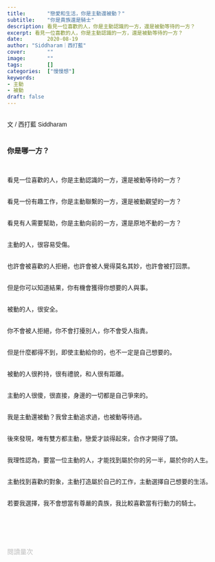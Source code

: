 ```yaml
---
title:       "戀愛和生活，你是主動還被動？"
subtitle:    "你是貴族還是騎士"
description: 看見一位喜歡的人，你是主動認識的一方，還是被動等待的一方？
excerpt: 看見一位喜歡的人，你是主動認識的一方，還是被動等待的一方？
date:        2020-08-19
author: "Siddharam｜西打藍"
cover:       ""
image:       ""
tags:        []
categories:  ["慢慢想"]
keywords:
- 主動
- 被動
draft: false
---
```


<article style="font-family: 'Noto Sans TC', '微軟正黑體', sans-serif; font-weight: 300;">

<br>文 / 西打藍 Siddharam<br><br>

<h3 class="article-h1-color">你是哪一方？</h3><br>

看見一位喜歡的人，你是主動認識的一方，還是被動等待的一方？<br><br>

看見一份有趣工作，你是主動聯繫的一方，還是被動觀望的一方？<br><br>

看見有人需要幫助，你是主動向前的一方，還是原地不動的一方？<br><br>

主動的人，很容易受傷。<br><br>

也許會被喜歡的人拒絕，也許會被人覺得莫名其妙，也許會被打回票。<br><br>

但是你可以知道結果，你有機會獲得你想要的人與事。<br><br>

被動的人，很安全。<br><br>

你不會被人拒絕，你不會打擾別人，你不會受人指責。<br><br>

但是什麼都得不到，即使主動給你的，也不一定是自己想要的。<br><br>

被動的人很矜持，很有禮貌，和人很有距離。<br><br>

主動的人很傻，很直接，身邊的一切都是自己爭來的。<br><br>

我是主動還被動？我曾主動追求過，也被動等待過。<br><br>

後來發現，唯有雙方都主動，戀愛才談得起來，合作才開得了頭。<br><br>

我理性認為，要當一位主動的人，才能找到屬於你的另一半，屬於你的人生。<br><br>

主動找到喜歡的對象，主動打造屬於自己的工作，主動選擇自己想要的生活。<br><br>

若要我選擇，我不會想當有尊嚴的貴族，我比較喜歡當有行動力的騎士。<br><br>



<br><br><br>

</article>

<div style="color: #bfbfbf; font-size: 15px;" id="busuanzi_container_page_pv">
  閱讀量<span id="busuanzi_value_page_pv"></span>次
</div>

<script src="../../js/post.js"></script>




